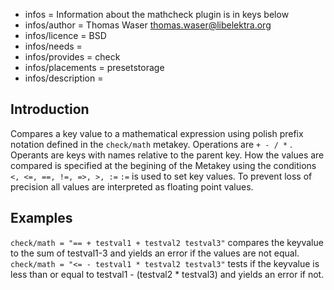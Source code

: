 - infos = Information about the mathcheck plugin is in keys below
- infos/author = Thomas Waser <thomas.waser@libelektra.org>
- infos/licence = BSD
- infos/needs =
- infos/provides = check
- infos/placements = presetstorage
- infos/description =

## Introduction ##

Compares a key value to a mathematical expression using polish prefix notation defined in the `check/math` metakey. 
Operations are `+ - / *` . Operants are keys with names relative to the parent key.
How the values are compared is specified at the begining of the Metakey using the conditions `<, <=, ==, !=, =>, >, :=`
`:=` is used to set key values.
To prevent loss of precision all values are interpreted as floating point values.

## Examples ##

`check/math = "== + testval1 + testval2 testval3"` compares the keyvalue to the sum of testval1-3 and yields an error if the values are not equal.
`check/math = "<= - testval1 * testval2 testval3"` tests if the keyvalue is less than or equal to testval1 - (testval2 * testval3) and yields an error if not.
